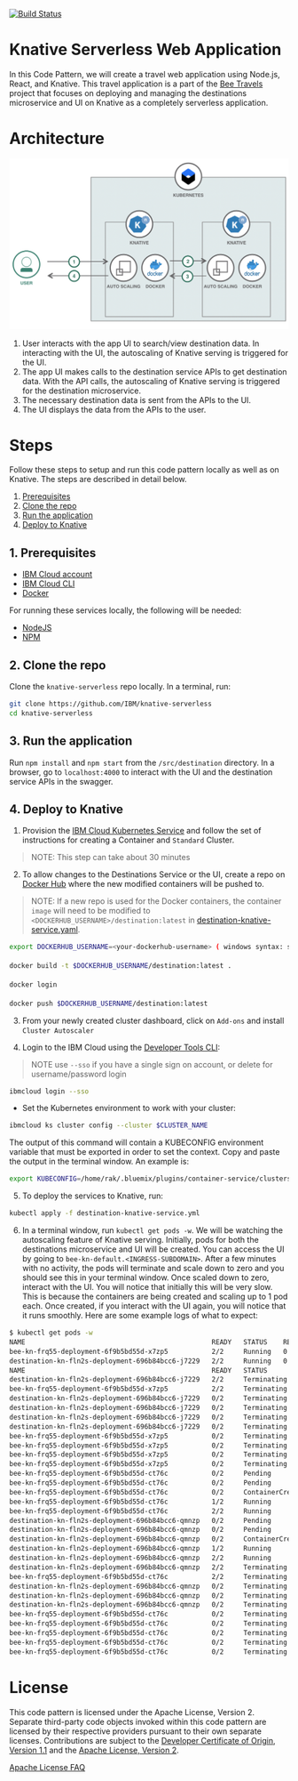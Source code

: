 [![Build Status](https://travis-ci.com/IBM/knative-serverless.svg?branch=master)](https://travis-ci.com/IBM/knative-serverless)

# Knative Serverless Web Application

In this Code Pattern, we will create a travel web application using Node.js, React, and Knative. This travel application is a part of the [Bee Travels](https://github.com/bee-travels) project that focuses on deploying and managing the destinations microservice and UI on Knative as a completely serverless application.

# Architecture

![](readme-images/architecture.png)

1. User interacts with the app UI to search/view destination data. In interacting with the UI, the autoscaling of Knative serving is triggered for the UI.
2. The app UI makes calls to the destination service APIs to get destination data. With the API calls, the autoscaling of Knative serving is triggered for the destination microservice.
3. The necessary destination data is sent from the APIs to the UI.
4. The UI displays the data from the APIs to the user.

# Steps

Follow these steps to setup and run this code pattern locally as well as on Knative. The steps are described in detail below.

1. [Prerequisites](#1-prerequisites)
2. [Clone the repo](#2-clone-the-repo)
3. [Run the application](#3-run-the-application)
4. [Deploy to Knative](#4-deploy-to-knative)

## 1. Prerequisites

* [IBM Cloud account](https://cloud.ibm.com/registration)
* [IBM Cloud CLI](https://cloud.ibm.com/docs/cli?topic=cloud-cli-ibmcloud-cli&locale=en-US#overview)
* [Docker](https://www.docker.com/products/docker-desktop)

For running these services locally, the following will be needed:

* [NodeJS](https://nodejs.org/en/download/)
* [NPM](https://www.npmjs.com/get-npm)

## 2. Clone the repo

Clone the `knative-serverless` repo locally. In a terminal, run:

```bash
git clone https://github.com/IBM/knative-serverless
cd knative-serverless
```

## 3. Run the application

Run `npm install` and `npm start` from the `/src/destination` directory. In a browser, go to `localhost:4000` to interact with the UI and the destination service APIs in the swagger.

## 4. Deploy to Knative

1. Provision the [IBM Cloud Kubernetes Service](https://cloud.ibm.com/kubernetes/catalog/cluster) and follow the set of instructions for creating a Container and `Standard` Cluster.
> NOTE: This step can take about 30 minutes

2. To allow changes to the Destinations Service or the UI, create a repo on [Docker Hub](https://hub.docker.com/) where the new modified containers will be pushed to.
> NOTE: If a new repo is used for the Docker containers, the container `image` will need to be modified to `<DOCKERHUB_USERNAME>/destination:latest` in [destination-knative-service.yaml](destination-knative-service.yaml).

```bash
export DOCKERHUB_USERNAME=<your-dockerhub-username> ( windows syntax: setx DOCKERHUB_USERNAME "<your-dockerhub-username>"  )

docker build -t $DOCKERHUB_USERNAME/destination:latest .

docker login

docker push $DOCKERHUB_USERNAME/destination:latest
```

3. From your newly created cluster dashboard, click on `Add-ons` and install `Cluster Autoscaler`

4. Login to the IBM Cloud using the [Developer Tools CLI](https://www.ibm.com/cloud/cli):
> NOTE use `--sso` if you have a single sign on account, or delete for username/password login

```bash
ibmcloud login --sso
```

* Set the Kubernetes environment to work with your cluster:

```bash
ibmcloud ks cluster config --cluster $CLUSTER_NAME
```

The output of this command will contain a KUBECONFIG environment variable that must be exported in order to set the context. Copy and paste the output in the terminal window. An example is:

```bash
export KUBECONFIG=/home/rak/.bluemix/plugins/container-service/clusters/Kate/kube-config-prod-dal10-<cluster_name>.yml
```

5. To deploy the services to Knative, run:

```bash
kubectl apply -f destination-knative-service.yml
```

6. In a terminal window, run `kubectl get pods -w`. We will be watching the autoscaling feature of Knative serving. Initially, pods for both the destinations microservice and UI will be created. You can access the UI by going to `bee-kn-default.<INGRESS-SUBDOMAIN>`. After a few minutes with no activity, the pods will terminate and scale down to zero and you should see this in your terminal window. Once scaled down to zero, interact with the UI. You will notice that initially this will be very slow. This is because the containers are being created and scaling up to 1 pod each. Once created, if you interact with the UI again, you will notice that it runs smoothly. Here are some example logs of what to expect:

```bash
$ kubectl get pods -w
NAME                                               READY   STATUS    RESTARTS   AGE
bee-kn-frq55-deployment-6f9b5bd55d-x7zp5           2/2     Running   0          33s
destination-kn-fln2s-deployment-696b84bcc6-j7229   2/2     Running   0          40s
NAME                                               READY   STATUS        RESTARTS   AGE
destination-kn-fln2s-deployment-696b84bcc6-j7229   2/2     Terminating   0          2m47s
bee-kn-frq55-deployment-6f9b5bd55d-x7zp5           2/2     Terminating   0          2m42s
destination-kn-fln2s-deployment-696b84bcc6-j7229   0/2     Terminating   0          3m9s
destination-kn-fln2s-deployment-696b84bcc6-j7229   0/2     Terminating   0          3m9s
destination-kn-fln2s-deployment-696b84bcc6-j7229   0/2     Terminating   0          3m20s
destination-kn-fln2s-deployment-696b84bcc6-j7229   0/2     Terminating   0          3m20s
bee-kn-frq55-deployment-6f9b5bd55d-x7zp5           0/2     Terminating   0          7m43s
bee-kn-frq55-deployment-6f9b5bd55d-x7zp5           0/2     Terminating   0          7m43s
bee-kn-frq55-deployment-6f9b5bd55d-x7zp5           0/2     Terminating   0          7m44s
bee-kn-frq55-deployment-6f9b5bd55d-x7zp5           0/2     Terminating   0          7m44s
bee-kn-frq55-deployment-6f9b5bd55d-ct76c           0/2     Pending       0          0s
bee-kn-frq55-deployment-6f9b5bd55d-ct76c           0/2     Pending       0          0s
bee-kn-frq55-deployment-6f9b5bd55d-ct76c           0/2     ContainerCreating   0          0s
bee-kn-frq55-deployment-6f9b5bd55d-ct76c           1/2     Running             0          6s
bee-kn-frq55-deployment-6f9b5bd55d-ct76c           2/2     Running             0          7s
destination-kn-fln2s-deployment-696b84bcc6-qmnzp   0/2     Pending             0          0s
destination-kn-fln2s-deployment-696b84bcc6-qmnzp   0/2     Pending             0          0s
destination-kn-fln2s-deployment-696b84bcc6-qmnzp   0/2     ContainerCreating   0          0s
destination-kn-fln2s-deployment-696b84bcc6-qmnzp   1/2     Running             0          7s
destination-kn-fln2s-deployment-696b84bcc6-qmnzp   2/2     Running             0          9s
destination-kn-fln2s-deployment-696b84bcc6-qmnzp   2/2     Terminating         0          109s
bee-kn-frq55-deployment-6f9b5bd55d-ct76c           2/2     Terminating         0          2m7s
destination-kn-fln2s-deployment-696b84bcc6-qmnzp   0/2     Terminating         0          2m11s
destination-kn-fln2s-deployment-696b84bcc6-qmnzp   0/2     Terminating         0          2m12s
destination-kn-fln2s-deployment-696b84bcc6-qmnzp   0/2     Terminating         0          2m12s
bee-kn-frq55-deployment-6f9b5bd55d-ct76c           0/2     Terminating         0          7m8s
bee-kn-frq55-deployment-6f9b5bd55d-ct76c           0/2     Terminating         0          7m8s
bee-kn-frq55-deployment-6f9b5bd55d-ct76c           0/2     Terminating         0          7m9s
bee-kn-frq55-deployment-6f9b5bd55d-ct76c           0/2     Terminating         0          7m16s
bee-kn-frq55-deployment-6f9b5bd55d-ct76c           0/2     Terminating         0          7m16s
```

# License

This code pattern is licensed under the Apache License, Version 2. Separate third-party code objects invoked within this code pattern are licensed by their respective providers pursuant to their own separate licenses. Contributions are subject to the [Developer Certificate of Origin, Version 1.1](https://developercertificate.org/) and the [Apache License, Version 2](https://www.apache.org/licenses/LICENSE-2.0.txt).

[Apache License FAQ](https://www.apache.org/foundation/license-faq.html#WhatDoesItMEAN)
